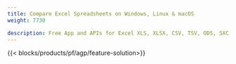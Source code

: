 ```yaml
---
title: Compare Excel Spreadsheets on Windows, Linux & macOS 
weight: 7730

description: Free App and APIs for Excel XLS, XLSX, CSV, TSV, ODS, SXC and FODS file comparison
---
```


{{< blocks/products/pf/agp/feature-solution>}} 

